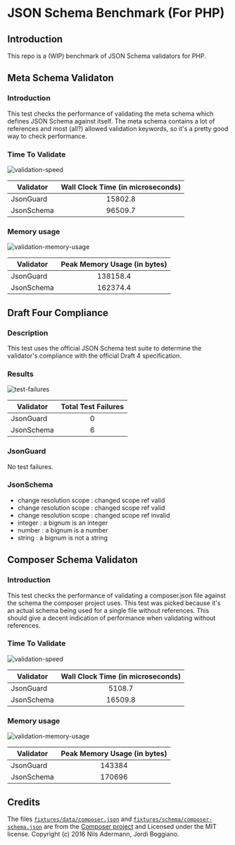 # JSON Schema Benchmark (For PHP)

## Introduction

This repo is a (WIP) benchmark of JSON Schema validators for PHP.

## Meta Schema Validaton

### Introduction

This test checks the performance of validating the meta schema which defines JSON Schema against itself.  The meta schema contains a lot of references and most (all?) allowed validation keywords, so it's a pretty good way to check performance.

### Time To Validate

![validation-speed](/reports/validating-the-meta-schema-wt.png)

| Validator | Wall Clock Time (in microseconds) |
|-----------|:---------------------------------:|
| JsonGuard | 15802.8 |
| JsonSchema | 96509.7 |

### Memory usage

![validation-memory-usage](/reports/validating-the-meta-schema-pmu.png)

| Validator | Peak Memory Usage (in bytes) |
|-----------|:----------------------------:|
| JsonGuard | 138158.4 |
| JsonSchema | 162374.4 |

## Draft Four Compliance

### Description

This test uses the official JSON Schema test suite to determine the validator's compliance with the official Draft 4 specification.

### Results

![test-failures](/reports/draft-four-compliance-failures.png)

| Validator | Total Test Failures |
|-----------|:---------------------------------:|
| JsonGuard | 0 |
| JsonSchema | 6 |


### JsonGuard

No test failures.

### JsonSchema

* change resolution scope : changed scope ref valid
* change resolution scope : changed scope ref valid
* change resolution scope : changed scope ref invalid
* integer : a bignum is an integer
* number : a bignum is a number
* string : a bignum is not a string

## Composer Schema Validaton

### Introduction

This test checks the performance of validating a composer.json file against the schema the composer project uses.  This test was picked because it's an actual schema being used for a single file without references.  This should give a decent indication of performance when validating without references.

### Time To Validate

![validation-speed](/reports/validating-composer-wt.png)

| Validator | Wall Clock Time (in microseconds) |
|-----------|:---------------------------------:|
| JsonGuard | 5108.7 |
| JsonSchema | 16509.8 |

### Memory usage

![validation-memory-usage](/reports/validating-composer-pmu.png)

| Validator | Peak Memory Usage (in bytes) |
|-----------|:----------------------------:|
| JsonGuard | 143384 |
| JsonSchema | 170696 |

## Credits

The files [`fixtures/data/composer.json`](fixtures/data/composer.json) and [`fixtures/schema/composer-schema.json`](fixtures/schema/composer-schema.json) are from the [Composer project](https://github.com/composer/composer) and Licensed under the MIT license.  Copyright (c) 2016 Nils Adermann, Jordi Boggiano.
